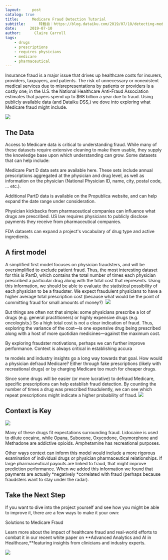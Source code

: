 ```yaml
---
layout:     post
catalog: true
title:      Medicare Fraud Detection Tutorial
subtitle:      转载自：https://blog.dataiku.com/2019/07/10/detecting-medicare-fraud
date:      2019-07-10
author:      Claire Carroll
tags:
    - drugs
    - prescriptions
    - requires physicians
    - medicare
    - pharmaceutical
---
```


Insurance fraud is a major issue that drives up healthcare costs for insurers, providers, taxpayers, and patients. The risk of unnecessary or nonexistent medical services due to misrepresentations by patients or providers is a costly one; in the U.S. the National Healthcare Anti-Fraud Association estimates that payers spend up to $68 billion a year due to fraud. Using publicly available data (and Dataiku DSS,) we dove into exploring what Medicare fraud might include.

![](https://blog.dataiku.com/hs-fs/hubfs/nurse-taking-care-of-an-old-patient-PWUXJQ3.jpg?width=6100&name=nurse-taking-care-of-an-old-patient-PWUXJQ3.jpg)


## The Data

Access to Medicare data is critical to understanding fraud. While many of these datasets require extensive cleaning to make them usable, they supply the knowledge base upon which understanding can grow. Some datasets that can help include:


Medicare Part D data sets are available here. These sets include annual prescriptions aggregated at the physician and drug level, as well as information on the physician (National Physician ID, name, city, postal code, ... etc.).


Additional PartD data is available on the Propublica website, and can help expand the date range under consideration. 


Physician kickbacks from pharmaceutical companies can influence what drugs are prescribed. US law requires physicians to publicly disclose payments they receive from pharmaceutical companies.


FDA datasets can expand a project's vocabulary of drug type and active ingredients. 


## A first model

A simplified first model focuses on physician fraudsters, and will be oversimplified to exclude patient fraud. Thus, the most interesting dataset for this is PartD, which contains the total number of times each physician prescribed a particular drug along with the total cost that represents. Using this information, we should be able to evaluate the statistical possibility of each physician to be a fraudster. We expect fraudulent physicians to have a higher average total prescription cost (because what would be the point of committing fraud for small amounts of money?) 
![](https://blog.dataiku.com/hs-fs/hubfs/healthcare-colleagues-discussing-notes-in-YEQBKG5.jpg?width=363&name=healthcare-colleagues-discussing-notes-in-YEQBKG5.jpg)


But things are often not that simple: some physicians prescribe a lot of drugs (e.g. general practitioners) or highly expensive drugs (e.g. oncologists.) So a high total cost is not a clear indication of fraud. Thus, exploring the variance of the cost—is one expensive drug being prescribed along with a host of more quotidian medicines—against the maximum cost. 

By exploring fraudster motivations, perhaps we can further improve performance. Context is always critical in establishing accura

te models and industry insights go a long way towards that goal. How would a physician defraud Medicare? Either through fake prescriptions (likely with recreational drugs) or by charging Medicare too much for cheaper drugs.

Since some drugs will be easier (or more lucrative) to defraud Medicare, specific prescriptions can help establish fraud detection. By counting the number of times a drug was prescribed fraudulently, we can see which repeat prescriptions might indicate a higher probability of fraud.
![](https://blog.dataiku.com/hs/cta/cta/default/2123903/b15f376b-e244-482f-8caa-bfa61069d854.png)


## Context is Key

![](https://blog.dataiku.com/hubfs/Dataiku%20Dec%202016/Image/best_drugs.png)


Many of these drugs fit expectations surrounding fraud. Lidocaine is used to dilute cocaine, while Opana, Suboxone, Oxycodone, Oxymorphone and Methadone are addictive opioids. Amphetamine has recreational purposes. 

Other ways context can inform this model would include a more rigorous examination of individual drugs or physician pharmaceutical relationships. If large pharmaceutical payouts are linked to fraud, that might improve prediction performance. When we added this information we found that payments are actually *negatively *correlated with fraud (perhaps because fraudsters want to stay under the radar).

## Take the Next Step

If you want to dive into the project yourself and see how you might be able to improve it, there are a few ways to make it your own:

Solutions to Medicare Fraud

Learn more about the impact of healthcare fraud and real-world efforts to combat it in our recent white paper on **Advanced Analytics and AI in Healthcare,**featuring insights from clinicians and industry experts.

![](https://blog.dataiku.com/hs/cta/cta/default/2123903/7477326c-5d34-48f4-ba3d-2e9d00f4a30d.png)

